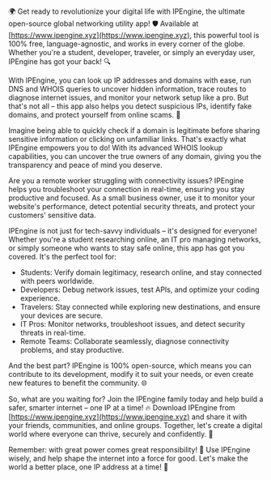 🌍 Get ready to revolutionize your digital life with IPEngine, the ultimate open-source global networking utility app! 🛡️ Available at [https://www.ipengine.xyz](https://www.ipengine.xyz), this powerful tool is 100% free, language-agnostic, and works in every corner of the globe. Whether you're a student, developer, traveler, or simply an everyday user, IPEngine has got your back! 🔍

With IPEngine, you can look up IP addresses and domains with ease, run DNS and WHOIS queries to uncover hidden information, trace routes to diagnose internet issues, and monitor your network setup like a pro. But that's not all – this app also helps you detect suspicious IPs, identify fake domains, and protect yourself from online scams. 🚀

Imagine being able to quickly check if a domain is legitimate before sharing sensitive information or clicking on unfamiliar links. That's exactly what IPEngine empowers you to do! With its advanced WHOIS lookup capabilities, you can uncover the true owners of any domain, giving you the transparency and peace of mind you deserve.

Are you a remote worker struggling with connectivity issues? IPEngine helps you troubleshoot your connection in real-time, ensuring you stay productive and focused. As a small business owner, use it to monitor your website's performance, detect potential security threats, and protect your customers' sensitive data.

IPEngine is not just for tech-savvy individuals – it's designed for everyone! Whether you're a student researching online, an IT pro managing networks, or simply someone who wants to stay safe online, this app has got you covered. It's the perfect tool for:

* Students: Verify domain legitimacy, research online, and stay connected with peers worldwide.
* Developers: Debug network issues, test APIs, and optimize your coding experience.
* Travelers: Stay connected while exploring new destinations, and ensure your devices are secure.
* IT Pros: Monitor networks, troubleshoot issues, and detect security threats in real-time.
* Remote Teams: Collaborate seamlessly, diagnose connectivity problems, and stay productive.

And the best part? IPEngine is 100% open-source, which means you can contribute to its development, modify it to suit your needs, or even create new features to benefit the community. 🌐

So, what are you waiting for? Join the IPEngine family today and help build a safer, smarter internet – one IP at a time! 🔥 Download IPEngine from [https://www.ipengine.xyz](https://www.ipengine.xyz) and share it with your friends, communities, and online groups. Together, let's create a digital world where everyone can thrive, securely and confidently. 🌟

Remember: with great power comes great responsibility! 💪 Use IPEngine wisely, and help shape the internet into a force for good. Let's make the world a better place, one IP address at a time! 🌈